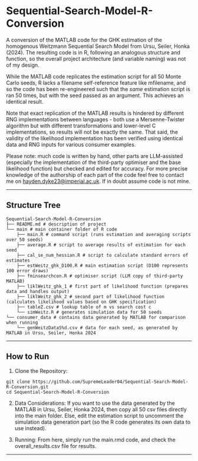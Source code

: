 # Sequential-Search-Model-R-Conversion
A conversion of the MATLAB code for the GHK estimation of the homogenous Weitzmann Sequential Search Model from Ursu, Seiler, Honka (2024). The resulting code is in R, following an analogous structure and function, so the overall project architecture (and variable naming) was not of my design.

While the MATLAB code replicates the estimation script for all 50 Monte Carlo seeds, R lacks a filename self-reference feature like mfilename, and so the code has been re-engineered such that the _same_ estimation script is ran 50 times, but with the seed passed as an argument. This achieves an identical result.

Note that exact replication of the MATLAB results is hindered by different RNG implementations between languages - both use a Mersenne-Twister algorithm but with different transformations and lower-level C implementations, so results will not be exactly the same. That said, the validity of the likelihood implementation has been verified using identical data and RNG inputs for various consumer examples.

Please note: much code is written by hand, other parts are LLM-assisted (especially the implementation of the third-party optimiser and the base likelihood function) but checked and edited for accuracy. For more precise knowledge of the authorship of each part of the code feel free to contact me on hayden.dyke23@imperial.ac.uk. If in doubt assume code is not mine.

---

## Structure Tree

```
Sequential-Search-Model-R-Conversion
├── README.md # description of project
└── main # main container folder of R code
    ├── main.R # command script (runs estimation and averaging scripts over 50 seeds)
    ├── average.R # script to average results of estimation for each seed
    ├── cal_se_num_hessian.R # script to calculate standard errors of estimates
    ├── estWeitz_ghk_D100.R # main estimation script (D100 represents 100 error draws)
    ├── fminsearchcon.R # optimiser script (LLM copy of third-party MATLAB)
    ├── liklWeitz_ghk_1 # first part of likelihood function (prepares data and handles output)
    ├── liklWeitz_ghk_2 # second part of likelihood function (calculates likelihood values based on GHK specification)
    ├── tableZ.csv # lookup table of m vs search cost c
    └── simWeitz.R # generates simulation data for 50 seeds
└── consumer_data # contains data generated by MATLAB for comparison when running
    └── genWeitzDataS%d.csv # data for each seed, as generated by MATLAB in Ursu, Seiler, Honka 2024
```
---
## How to Run

1) Clone the Repository:
```
git clone https://github.com/SupremeLeader04/Sequential-Search-Model-R-Conversion.git
cd Sequential-Search-Model-R-Conversion
```

2) Data Considerations:
If you want to use the data generated by the MATLAB in Ursu, Seiler, Honka 2024, then copy all 50 csv files directly into the main folder. Else, edit the estimation script to uncomment the simulation data generation part (so the R code generates its own data to use instead).

3) Running:
From here, simply run the main.rmd code, and check the overall_results.csv file for results.
---
